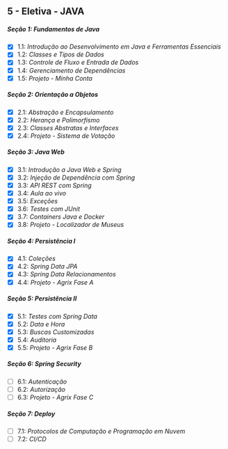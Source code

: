 ## 5 - Eletiva - JAVA

##### Seção 1: Fundamentos de Java
- [X] 1.1: _Introdução ao Desenvolvimento em Java e Ferramentas Essenciais_
- [X] 1.2: _Classes e Tipos de Dados_
- [X] 1.3: _Controle de Fluxo e Entrada de Dados_
- [X] 1.4: _Gerenciamento de Dependências_
- [X] 1.5: _Projeto - Minha Conta_

##### Seção 2: Orientação a Objetos
- [X] 2.1: _Abstração e Encapsulamento_
- [X] 2.2: _Herança e Polimorfismo_
- [X] 2.3: _Classes Abstratas e Interfaces_
- [X] 2.4: _Projeto - Sistema de Votação_

##### Seção 3: Java Web
- [X] 3.1: _Introdução a Java Web e Spring_
- [X] 3.2: _Injeção de Dependência com Spring_
- [X] 3.3: _API REST com Spring_
- [X] 3.4: _Aula ao vivo_
- [X] 3.5: _Exceções_
- [X] 3.6: _Testes com JUnit_
- [X] 3.7: _Containers Java e Docker_
- [X] 3.8: _Projeto - Localizador de Museus_

##### Seção 4: Persistência I
- [X] 4.1: _Coleções_
- [X] 4.2: _Spring Data JPA_
- [X] 4.3: _Spring Data Relacionamentos_
- [X] 4.4: _Projeto - Agrix Fase A_

##### Seção 5: Persistência II
- [X] 5.1: _Testes com Spring Data_
- [X] 5.2: _Data e Hora_
- [X] 5.3: _Buscas Customizadas_
- [X] 5.4: _Auditoria_
- [X] 5.5: _Projeto - Agrix Fase B_

##### Seção 6: Spring Security
- [ ] 6.1: _Autenticação_
- [ ] 6.2: _Autorização_
- [ ] 6.3: _Projeto - Agrix Fase C_

##### Seção 7: Deploy
- [ ] 7.1: _Protocolos de Computação e Programação em Nuvem_
- [ ] 7.2: _CI/CD_
